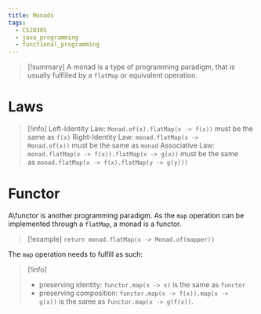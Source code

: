 ```yaml
---
title: Monads
tags:
  - CS2030S
  - java_programming
  - functional_programming
---
```

> [!summary] A monad is a type of programming paradigm, that is usually fulfilled by a `flatMap` or equivalent operation.

# Laws

> [!info] 
> Left-Identity Law: `Monad.of(x).flatMap(x -> f(x))` must be the same as `f(x)`
> Right-Identity Law: `monad.flatMap(x -> Monad.of(x))` must be the same as `monad`
> Associative Law: `monad.flatMap(x -> f(x)).flatMap(x -> g(x))` must be the same as `monad.flatMap(x -> f(x).flatMap(y -> g(y)))`

# Functor

A\functor is another programming paradigm. As the `map` operation can be implemented through a `flatMap`, a monad is a functor.

> [!example] `return monad.flatMap(x -> Monad.of(mapper))`

The `map` operation needs to fulfill as such:
> [!info]
> - preserving identity: `functor.map(x -> x)` is the same as `functor`
> - preserving composition: `functor.map(x -> f(x)).map(x -> g(x))` is the same as `functor.map(x -> g(f(x))`.



